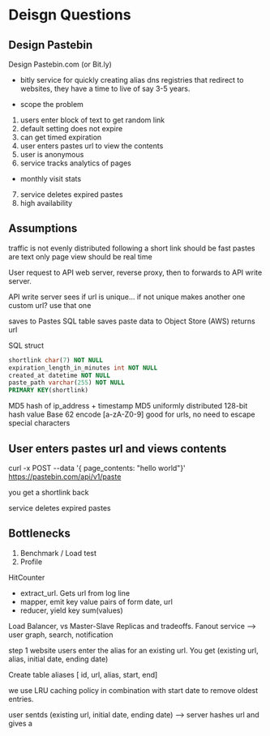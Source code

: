 # Deisgn Questions

## Design Pastebin
Design Pastebin.com (or Bit.ly)
- bitly service for quickly creating alias dns registries that redirect to websites, they have a time to live of say 3-5 years.

- scope the problem
1. users enter block of text to get random link
2. default setting does not expire
3. can get timed expiration
4. user enters pastes url to view the contents
5. user is anonymous
6. service tracks analytics of pages
  - monthly visit stats
7. service deletes expired pastes
8. high availability

## Assumptions
traffic is not evenly distributed
following a short link should be fast
pastes are text only
page view should be real time

<!-- https://github.com/donnemartin/system-design-primer/blob/master/solutions/system_design/pastebin/README.md -->

User request to API web server, reverse proxy, then to forwards to API write server.

API write server sees if url is unique...
  if not unique makes another one
  custom url? use that one

saves to Pastes SQL table
saves paste data to Object Store (AWS)
returns url

SQL struct
```sql
shortlink char(7) NOT NULL
expiration_length_in_minutes int NOT NULL
created_at datetime NOT NULL
paste_path varchar(255) NOT NULL
PRIMARY KEY(shortlink)
```

MD5 hash of ip_address + timestamp
  MD5 uniformly distributed
  128-bit hash value
Base 62 encode
  [a-zA-Z0-9] good for urls, no need to escape special characters
  
## User enters pastes url and views contents
curl -x POST --data '{ page_contents: "hello world"}' https://pastebin.com/api/v1/paste

you get a shortlink back

service deletes expired pastes

## Bottlenecks
1) Benchmark / Load test
2) Profile

HitCounter
  - extract_url. Gets url from log line
  - mapper, emit key value pairs of form date, url
  - reducer, yield key sum(values)


Load Balancer, vs Master-Slave Replicas and tradeoffs.
Fanout service --> user graph, search, notification


step 1 website users enter the alias for an existing url. You get (existing url, alias, initial date, ending date)

Create table aliases
[ id, url, alias, start, end]

we use LRU caching policy in combination with start date to remove oldest entries.

user sentds (existing url, initial date, ending date) --> server hashes url and gives a 